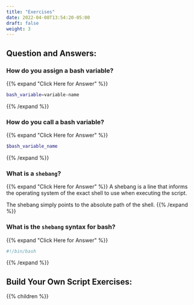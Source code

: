 ```yaml
---
title: "Exercises"
date: 2022-04-08T13:54:20-05:00
draft: false
weight: 3
---
```


## Question and Answers:

### How do you assign a bash variable?

{{% expand "Click Here for Answer" %}}
```bash
bash_variable=variable-name
```
{{% /expand %}}

### How do you call a bash variable?

{{% expand "Click Here for Answer" %}}
```bash
$bash_variable_name
```
{{% /expand %}}

### What is a `shebang`?

{{% expand "Click Here for Answer" %}}
A shebang is a line that informs the operating system of the exact shell to use when executing the script. 

The shebang simply points to the absolute path of the shell.
{{% /expand %}}

### What is the `shebang` syntax for bash?

{{% expand "Click Here for Answer" %}}
```bash
#!/bin/bash
```
{{% /expand %}}

## Build Your Own Script Exercises:

{{% children %}}